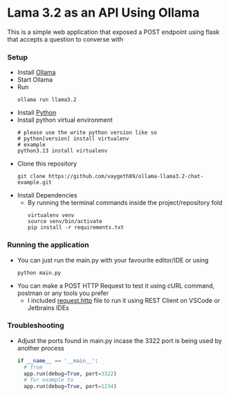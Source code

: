 # Lama 3.2 as an API Using Ollama

This is a simple web application that exposed a POST endpoint using flask that accepts a question to converse with

### Setup

* Install [Ollama](https://ollama.com/download)
* Start Ollama
* Run
  ```shell 
  ollama run llama3.2 
  ```
* Install [Python](https://www.python.org/downloads/)
* Install python virtual environment
  ```shell
  # please use the write python version like so
  # python[version] install virtualenv
  # example
  python3.13 install virtualenv
  ```
* Clone this repository
  ```shell
  git clone https://github.com/vaygeth89/ollama-llama3.2-chat-example.git
  ```
* Install Dependencies
    * By running the terminal commands inside the project/repository fold
      ```shell
      virtualenv venv
      source venv/bin/activate
      pip install -r requirements.txt
      ```

### Running the application

* You can just run the main.py with your favourite editor/IDE or using
  ```shell
  python main.py
  ```
* You can make a POST HTTP Request to test it using cURL command, postman or any tools you prefer
    * I included [request.http](request.http) file to run it using REST Client on VSCode or Jetbrains IDEs

### Troubleshooting

* Adjust the ports found in main.py incase the 3322 port is being used by another process
  ```python
  if __name__ == '__main__':
    # from
    app.run(debug=True, port=3322)
    # for example to
    app.run(debug=True, port=1234)
  ```
